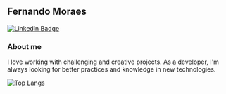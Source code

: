 ## Fernando Moraes

[![Linkedin Badge](https://img.shields.io/badge/LinkedIn-0077B5?style=for-the-badge&logo=linkedin&logoColor=white)](https://www.linkedin.com/in/feermooraes)

### About me
I love working with challenging and creative projects. As a developer, I'm always looking for better practices and knowledge in new technologies. 

[![Top Langs](https://github-readme-stats.vercel.app/api/top-langs/?username=ffernandomoraes&layout=compact)](https://github.com/anuraghazra/github-readme-stats)
